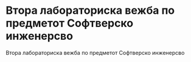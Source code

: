 # Втора лабораториска вежба по предметот  Софтверско инженерсво
Втора лабораториска вежба по предметот  Софтверско инженерсво


